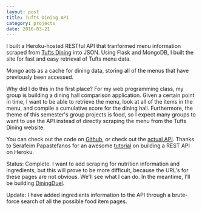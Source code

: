 ```yaml
---
layout: post
title: Tufts Dining API
category: projects
date: 2016-03-21
---
```


I built a Heroku-hosted RESTful API that tranformed menu information scraped from [Tufts Dining](http://menus.tufts.edu/foodpro/shortmenu.asp?sName=TUFTS+DINING&locationNum=09&locationName=Carmichael+Dining+Center&naFlag=1&WeeksMenus=This+Week%27s+Menus&myaction=read&dtdate=4%2F2%2F2016) into JSON. Using Flask and MongoDB, I built the site for fast and easy retrieval of Tufts menu data.

Mongo acts as a cache for dining data, storing all of the menus that have previously been accessed.

Why did I do this in the first place? For my web programming class, my group is building a dining hall comparison application. Given a certain point in time, I want to be able to retrieve the menu, look at all of the items in the menu, and compile a cumulative score for the dining hall. Furthermore, the theme of this semester's group projects is food, so I expect many groups to want to use the API instead of directly scraping the menu from the Tufts Dining website.

You can check out the code on [Github](https://github.com/dyang108/diningdata), or check out the [actual API](https://tuftsdiningdata.herokuapp.com/menus/carm/31/3/2016). Thanks to Serafeim Papastefanos for an awesome [tutorial](http://spapas.github.io/2014/06/30/rest-flask-mongodb-heroku/) on building a REST API on Heroku.

Status: Complete. I want to add scraping for nutrition information and ingredients, but this will prove to be more difficult, because the URL's for these pages are not obvious. We'll see what I can do. In the meantime, I'll be building [DiningDuel](http://dyang108.github.io/projects/2016/03/dining-duel).

Update: I have added ingredients information to the API through a brute-force search of all the possible food item pages.
